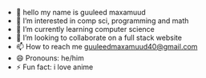 - 👋 hello my name is guuleed maxamuud
- 👀 I’m interested in comp sci, programming and math
- 🌱 I’m currently learning computer science
- 💞️ I’m looking to collaborate on a full stack website
- 📫 How to reach me guuleedmaxamuud40@gmail.com
- 😄 Pronouns: he/him
- ⚡ Fun fact: i love anime

<!---
guuly05/guuly05 is a ✨ special ✨ repository because its `README.md` (this file) appears on your GitHub profile.
You can click the Preview link to take a look at your changes.
--->
